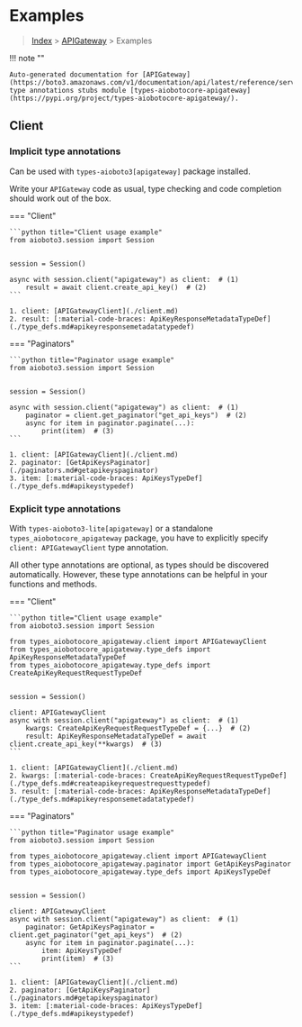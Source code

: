 # Examples

> [Index](../README.md) > [APIGateway](./README.md) > Examples

!!! note ""

    Auto-generated documentation for [APIGateway](https://boto3.amazonaws.com/v1/documentation/api/latest/reference/services/apigateway.html#APIGateway)
    type annotations stubs module [types-aiobotocore-apigateway](https://pypi.org/project/types-aiobotocore-apigateway/).

## Client

### Implicit type annotations

Can be used with `types-aioboto3[apigateway]` package installed.

Write your `APIGateway` code as usual,
type checking and code completion should work out of the box.



=== "Client"

    ```python title="Client usage example"
    from aioboto3.session import Session


    session = Session()

    async with session.client("apigateway") as client:  # (1)
        result = await client.create_api_key()  # (2)
    ```

    1. client: [APIGatewayClient](./client.md)
    2. result: [:material-code-braces: ApiKeyResponseMetadataTypeDef](./type_defs.md#apikeyresponsemetadatatypedef) 



=== "Paginators"

    ```python title="Paginator usage example"
    from aioboto3.session import Session


    session = Session()

    async with session.client("apigateway") as client:  # (1)
        paginator = client.get_paginator("get_api_keys")  # (2)
        async for item in paginator.paginate(...):
            print(item)  # (3)
    ```

    1. client: [APIGatewayClient](./client.md)
    2. paginator: [GetApiKeysPaginator](./paginators.md#getapikeyspaginator)
    3. item: [:material-code-braces: ApiKeysTypeDef](./type_defs.md#apikeystypedef) 




### Explicit type annotations

With `types-aioboto3-lite[apigateway]`
or a standalone `types_aiobotocore_apigateway` package, you have to explicitly specify
`client: APIGatewayClient` type annotation.

All other type annotations are optional, as types should be discovered automatically.
However, these type annotations can be helpful in your functions and methods.


=== "Client"

    ```python title="Client usage example"
    from aioboto3.session import Session

    from types_aiobotocore_apigateway.client import APIGatewayClient
    from types_aiobotocore_apigateway.type_defs import ApiKeyResponseMetadataTypeDef
    from types_aiobotocore_apigateway.type_defs import CreateApiKeyRequestRequestTypeDef


    session = Session()

    client: APIGatewayClient
    async with session.client("apigateway") as client:  # (1)
        kwargs: CreateApiKeyRequestRequestTypeDef = {...}  # (2)
        result: ApiKeyResponseMetadataTypeDef = await client.create_api_key(**kwargs)  # (3)
    ```

    1. client: [APIGatewayClient](./client.md)
    2. kwargs: [:material-code-braces: CreateApiKeyRequestRequestTypeDef](./type_defs.md#createapikeyrequestrequesttypedef) 
    3. result: [:material-code-braces: ApiKeyResponseMetadataTypeDef](./type_defs.md#apikeyresponsemetadatatypedef) 



=== "Paginators"

    ```python title="Paginator usage example"
    from aioboto3.session import Session

    from types_aiobotocore_apigateway.client import APIGatewayClient
    from types_aiobotocore_apigateway.paginator import GetApiKeysPaginator
    from types_aiobotocore_apigateway.type_defs import ApiKeysTypeDef


    session = Session()

    client: APIGatewayClient
    async with session.client("apigateway") as client:  # (1)
        paginator: GetApiKeysPaginator = client.get_paginator("get_api_keys")  # (2)
        async for item in paginator.paginate(...):
            item: ApiKeysTypeDef
            print(item)  # (3)
    ```

    1. client: [APIGatewayClient](./client.md)
    2. paginator: [GetApiKeysPaginator](./paginators.md#getapikeyspaginator)
    3. item: [:material-code-braces: ApiKeysTypeDef](./type_defs.md#apikeystypedef) 




